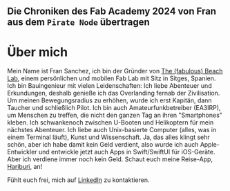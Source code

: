 ## Die Chroniken des Fab Academy 2024 von Fran aus dem `Pirate Node` übertragen

# Über mich
Mein Name ist Fran Sanchez, ich bin der Gründer von [The (fabulous) Beach Lab](http://beachlab.org), einem persönlichen und mobilen Fab Lab mit Sitz in Sitges, Spanien. Ich bin Bauingenieur mit vielen Leidenschaften: Ich liebe Abenteuer und Erkundungen, deshalb genieße ich das Overlanding fernab der Zivilisation. Um meinen Bewegungsradius zu erhöhen, wurde ich erst Kapitän, dann Taucher und schließlich Pilot. Ich bin auch Amateurfunkbetreiber (EA3IRP), um Menschen zu treffen, die nicht den ganzen Tag an ihren "Smartphones" kleben. Ich schwankenoch zwischen U-Booten und Helikoptern für mein nächstes Abenteuer. Ich liebe auch Unix-basierte Computer (alles, was in einem Terminal läuft), Kunst und Wissenschaft. Ja, das alles klingt sehr schön, aber ich habe damit kein Geld verdient, also wurde ich auch Apple-Entwickler und entwickle jetzt auch Apps in Swift/SwiftUI für iOS-Geräte. Aber ich verdiene immer noch kein Geld. Schaut euch meine Reise-App, [Hariburi](https://apps.apple.com/us/app/hariburi/id1599749190), an!

Fühlt euch frei, mich auf [LinkedIn](https://www.linkedin.com/in/fsancheza/) zu kontaktieren.

